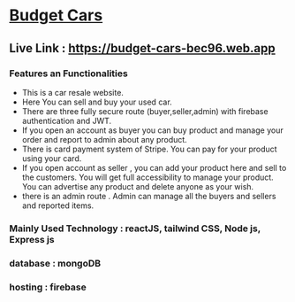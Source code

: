 # [Budget Cars](https://budget-cars-bec96.web.app)


## Live Link : https://budget-cars-bec96.web.app



### Features an Functionalities

* This is a car resale website.
* Here You can sell and buy your used car.
* There are three fully secure route (buyer,seller,admin) with firebase authentication and JWT.
* If you open an account as buyer you can buy product and manage your order and report to admin about any product.
* There is card payment system of Stripe. You can pay for your product using your card.
* If you open account as seller , you can add your product here and sell to the customers. You will get full       accessibility to manage your product. You can advertise any product and delete anyone as your wish.
* there is an admin route . Admin can manage all the buyers and sellers and reported items.

### Mainly Used Technology : reactJS, tailwind CSS, Node js, Express js
### database : mongoDB
### hosting : firebase





